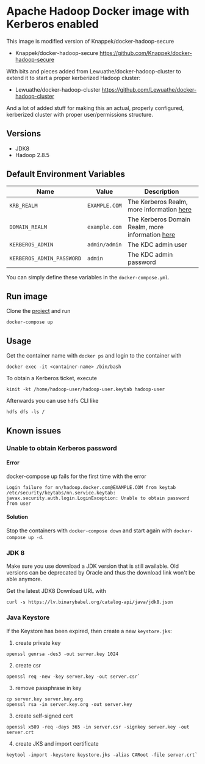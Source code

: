 # Apache Hadoop Docker image with Kerberos enabled

This image is modified version of Knappek/docker-hadoop-secure
 * Knappek/docker-hadoop-secure <https://github.com/Knappek/docker-hadoop-secure>

With bits and pieces added from Lewuathe/docker-hadoop-cluster to extend it to start a proper kerberized Hadoop cluster:
 * Lewuathe/docker-hadoop-cluster <https://github.com/Lewuathe/docker-hadoop-cluster>

And a lot of added stuff for making this an actual, properly configured, kerberized cluster with proper user/permissions structure.

Versions
--------

* JDK8
* Hadoop 2.8.5

Default Environment Variables
-----------------------------

| Name | Value | Description |
| ---- | ----  | ---- |
| `KRB_REALM` | `EXAMPLE.COM` | The Kerberos Realm, more information [here](https://web.mit.edu/kerberos/krb5-1.12/doc/admin/conf_files/krb5_conf.html#) |
| `DOMAIN_REALM` | `example.com` | The Kerberos Domain Realm, more information [here](https://web.mit.edu/kerberos/krb5-1.12/doc/admin/conf_files/krb5_conf.html#) |
| `KERBEROS_ADMIN` | `admin/admin` | The KDC admin user |
| `KERBEROS_ADMIN_PASSWORD` | `admin` | The KDC admin password |

You can simply define these variables in the `docker-compose.yml`.

Run image
---------

Clone the [project](https://git-wip-us.apache.org/repos/asf/flink.git) and run

```
docker-compose up
```

Usage
-----

Get the container name with `docker ps` and login to the container with

```
docker exec -it <container-name> /bin/bash
```


To obtain a Kerberos ticket, execute

```
kinit -kt /home/hadoop-user/hadoop-user.keytab hadoop-user
```

Afterwards you can use `hdfs` CLI like

```
hdfs dfs -ls /
```


Known issues
------------

### Unable to obtain Kerberos password

#### Error
docker-compose up fails for the first time with the error

```
Login failure for nn/hadoop.docker.com@EXAMPLE.COM from keytab /etc/security/keytabs/nn.service.keytab: javax.security.auth.login.LoginException: Unable to obtain password from user
```

#### Solution

Stop the containers with `docker-compose down` and start again with `docker-compose up -d`.


### JDK 8

Make sure you use download a JDK version that is still available. Old versions can be deprecated by Oracle and thus the download link won't be able anymore.

Get the latest JDK8 Download URL with

```
curl -s https://lv.binarybabel.org/catalog-api/java/jdk8.json
```

### Java Keystore

If the Keystore has been expired, then create a new `keystore.jks`:

1. create private key

```
openssl genrsa -des3 -out server.key 1024
```

2. create csr

```
openssl req -new -key server.key -out server.csr`
```

3. remove passphrase in key
```
cp server.key server.key.org
openssl rsa -in server.key.org -out server.key
```

3. create self-signed cert
```
openssl x509 -req -days 365 -in server.csr -signkey server.key -out server.crt
```

4. create JKS and import certificate
```
keytool -import -keystore keystore.jks -alias CARoot -file server.crt`
```
